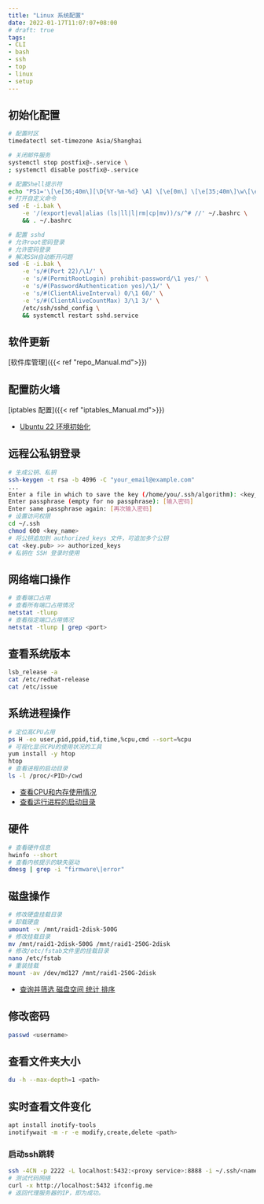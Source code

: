 ```yaml
---
title: "Linux 系统配置"
date: 2022-01-17T11:07:07+08:00
# draft: true
tags: 
- CLI
- bash
- ssh
- top
- linux
- setup
---
```


## 初始化配置
```bash
# 配置时区
timedatectl set-timezone Asia/Shanghai

# 关闭邮件服务
systemctl stop postfix@-.service \
; systemctl disable postfix@-.service

# 配置Shell提示符
echo "PS1='\[\e[36;40m\][\D{%Y-%m-%d} \A] \[\e[0m\] \[\e[35;40m\]\w\[\e[0m\]\n\[\e[33;40m\][\u@\H]\[\e[0m\] \\$ '" >> ~/.bashrc
# 打开自定义命令
sed -E -i.bak \
    -e '/(export|eval|alias (ls|ll|l|rm|cp|mv))/s/^# //' ~/.bashrc \
    && . ~/.bashrc

# 配置 sshd
# 允许root密码登录
# 允许密码登录
# 解决SSH自动断开问题
sed -E -i.bak \
    -e 's/#(Port 22)/\1/' \
    -e 's/#(PermitRootLogin) prohibit-password/\1 yes/' \
    -e 's/#(PasswordAuthentication yes)/\1/' \
    -e 's/#(ClientAliveInterval) 0/\1 60/' \
    -e 's/#(ClientAliveCountMax) 3/\1 3/' \
    /etc/ssh/sshd_config \
    && systemctl restart sshd.service
```
<!-- 可直接下载初始化脚本使用
- [debian bookworm](/attachments/scripts/init_setup_debian_bookworm.sh)
- [rocky](/attachments/scripts/init_setup_rocky.sh) -->

## 软件更新
[软件库管理]({{< ref "repo_Manual.md">}})

## 配置防火墙
[iptables 配置]({{< ref "iptables_Manual.md">}})
- [Ubuntu 22 环境初始化](https://blog.hellowood.dev/posts/ubuntu-22-%E7%8E%AF%E5%A2%83%E5%88%9D%E5%A7%8B%E5%8C%96/#%E4%BF%AE%E6%94%B9-apt-%E6%BA%90)

## 远程公私钥登录
```bash
# 生成公钥、私钥
ssh-keygen -t rsa -b 4096 -C "your_email@example.com"
...
Enter a file in which to save the key (/home/you/.ssh/algorithm): <key_name>
Enter passphrase (empty for no passphrase): [输入密码]
Enter same passphrase again: [再次输入密码]
# 设置访问权限
cd ~/.ssh
chmod 600 <key_name>
# 将公钥追加到 authorized_keys 文件，可追加多个公钥
cat <key.pub> >> authorized_keys
# 私钥在 SSH 登录时使用
```

## 网络端口操作
```bash
# 查看端口占用
# 查看所有端口占用情况
netstat -tlunp
# 查看指定端口占用情况
netstat -tlunp | grep <port>
```

## 查看系统版本
```bash
lsb_release -a
cat /etc/redhat-release
cat /etc/issue
```

## 系统进程操作
```bash
# 定位高CPU占用
ps H -eo user,pid,ppid,tid,time,%cpu,cmd --sort=%cpu
# 可视化显示CPU的使用状况的工具
yum install -y htop
htop
# 查看进程的启动目录
ls -l /proc/<PID>/cwd
```
- [查看CPU和内存使用情况](https://www.cnblogs.com/xd502djj/archive/2011/03/01/1968041.html)
- [查看运行进程的启动目录](https://blog.csdn.net/CHEndorid/article/details/105775330)

## 硬件
```bash
# 查看硬件信息
hwinfo --short
# 查看内核提示的缺失驱动
dmesg | grep -i "firmware\|error"  
```

## 磁盘操作
```bash
# 修改硬盘挂载目录
# 卸载硬盘
umount -v /mnt/raid1-2disk-500G
# 修改挂载目录
mv /mnt/raid1-2disk-500G /mnt/raid1-250G-2disk
# 修改/etc/fstab文件里的挂载目录
nano /etc/fstab
# 重装挂载
mount -av /dev/md127 /mnt/raid1-250G-2disk
```
- [查询并筛选 磁盘空间 统计 排序](https://blog.csdn.net/u013030100/article/details/79564378)

## 修改密码
```bash
passwd <username>
```

## 查看文件夹大小
```bash
du -h --max-depth=1 <path>
```

## 实时查看文件变化
```bash
apt install inotify-tools
inotifywait -m -r -e modify,create,delete <path>
```

### 启动ssh跳转
```bash
ssh -4CN -p 2222 -L localhost:5432:<proxy service>:8888 -i ~/.ssh/<name>.key <user>@<name>.cuile.com
# 测试代码网络
curl -x http://localhost:5432 ifconfig.me
# 返回代理服务器的IP，即为成功。
```
